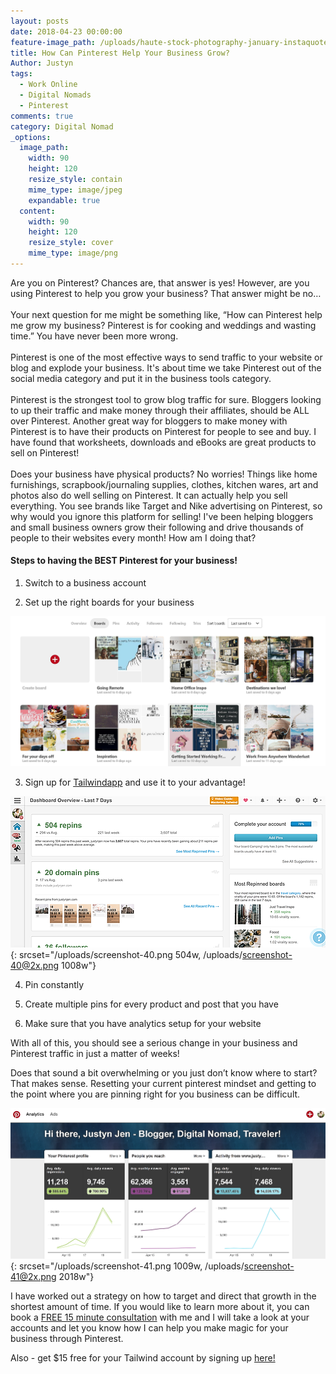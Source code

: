 ```yaml
---
layout: posts
date: 2018-04-23 00:00:00
feature-image_path: /uploads/haute-stock-photography-january-instaquotes-2 (1).png
title: How Can Pinterest Help Your Business Grow?
Author: Justyn
tags:
  - Work Online
  - Digital Nomads
  - Pinterest
comments: true
category: Digital Nomad
_options:
  image_path:
    width: 90
    height: 120
    resize_style: contain
    mime_type: image/jpeg
    expandable: true
  content:
    width: 90
    height: 120
    resize_style: cover
    mime_type: image/png
---
```


Are you on Pinterest? Chances are, that answer is yes! However, are you using Pinterest to help you grow your business? That answer might be no…<br><br>Your next question for me might be something like, “How can Pinterest help me grow my business? Pinterest is for cooking and weddings and wasting time.” You have never been more wrong.<br><br>Pinterest is one of the most effective ways to send traffic to your website or blog and explode your business. It's about time we take Pinterest out of the social media category and put it in the business tools category.<br><br>Pinterest is the strongest tool to grow blog traffic for sure. Bloggers looking to up their traffic and make money through their affiliates, should be ALL over Pinterest. Another great way for bloggers to make money with Pinterest is to have their products on Pinterest for people to see and buy. I have found that worksheets, downloads and eBooks are great products to sell on Pinterest!<br><br>Does your business have physical products? No worries! Things like home furnishings, scrapbook/journaling supplies, clothes, kitchen wares, art and photos also do well selling on Pinterest. It can actually help you sell everything. You see brands like Target and Nike advertising on Pinterest, so why would you ignore this platform for selling! I've been helping bloggers and small business owners grow their following and drive thousands of people to their websites every month! How am I doing that?

#### Steps to having the BEST Pinterest for your business!

1. Switch to a business account

2. Set up the right boards for your business

![](/uploads/screenshot-38-1.png)

3. Sign up for [Tailwindapp](https://www.tailwindapp.com/i/justynjen) and use it to your advantage!

![](/uploads/screenshot-40.png){: srcset="/uploads/screenshot-40.png 504w, /uploads/screenshot-40@2x.png 1008w"}

4. Pin constantly

5. Create multiple pins for every product and post that you have

6. Make sure that you have analytics setup for your website

With all of this, you should see a serious change in your business and Pinterest traffic in just a matter of weeks!

Does that sound a bit overwhelming or you just don’t know where to start? That makes sense. Resetting your current pinterest mindset and getting to the point where you are pinning right for you business can be difficult.

![](/uploads/screenshot-41.png){: srcset="/uploads/screenshot-41.png 1009w, /uploads/screenshot-41@2x.png 2018w"}

I have worked out a strategy on how to target and direct that growth in the shortest amount of time. If you would like to learn more about it, you can book a [FREE 15 minute consultation](https://calendly.com/justyngourdin/15-minute-consult) with me and I will take a look at your accounts and let you know how I can help you make magic for your business through Pinterest.&nbsp;

Also - get $15 free for your Tailwind account by signing up [here!](https://www.tailwindapp.com/i/justynjen)